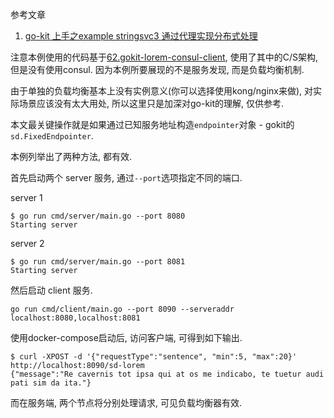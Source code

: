 参考文章

1. [go-kit 上手之example stringsvc3 通过代理实现分布式处理](https://blog.csdn.net/wdy_yx/article/details/78389736)

注意本例使用的代码基于[62.gokit-lorem-consul-client](), 使用了其中的C/S架构, 但是没有使用consul. 因为本例所要展现的不是服务发现, 而是负载均衡机制.

由于单独的负载均衡基本上没有实例意义(你可以选择使用kong/nginx来做), 对实际场景应该没有太大用处, 所以这里只是加深对go-kit的理解, 仅供参考.

本文最关键操作就是如果通过已知服务地址构造`endpointer`对象 - gokit的`sd.FixedEndpointer`.

本例列举出了两种方法, 都有效.

首先启动两个 server 服务, 通过`--port`选项指定不同的端口.

server 1

```console
$ go run cmd/server/main.go --port 8080
Starting server
```

server 2

```console
$ go run cmd/server/main.go --port 8081
Starting server
```

然后启动 client 服务.

```
go run cmd/client/main.go --port 8090 --serveraddr localhost:8080,localhost:8081
```

使用docker-compose启动后, 访问客户端, 可得到如下输出.

```
$ curl -XPOST -d '{"requestType":"sentence", "min":5, "max":20}' http://localhost:8090/sd-lorem
{"message":"Re cavernis tot ipsa qui at os me indicabo, te tuetur audi pati sim da ita."}
```

而在服务端, 两个节点将分别处理请求, 可见负载均衡器有效.

